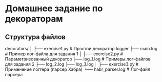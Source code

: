 # Домашнее задание по декораторам

##  Структура файлов
decorators/
│
├── exercise1.py # Простой декоратор logger
├── main.log # Пример лог-файла для задания 1
│
├── exercise2.py # Параметризованный декоратор
├── log_1.log # Примеры лог-файлов для задания 2
├── log_2.log
├── log_3.log
│
├── exercise3.py # Применение логгера (парсер Хабра)
└── habr_parser.log # Лог-файл парсера

